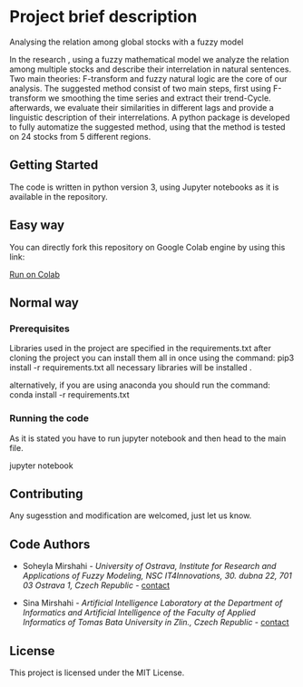 
# Project brief description

Analysing the relation among global stocks with a fuzzy model

In the research , using a fuzzy mathematical model we analyze the relation among multiple stocks and describe their interrelation in natural sentences. Two main theories: F-transform and fuzzy natural logic are the core of our analysis. The suggested method consist of two main steps, first using F-transform we smoothing the time series and extract their trend-Cycle. afterwards, we evaluate their similarities in different lags and provide a linguistic description of their interrelations. A python package is developed to fully automatize the suggested method, using that the method is tested on 24 stocks from 5 different regions.

## Getting Started

The code is written in python version 3, using Jupyter notebooks as it is available in the repository.

## Easy way

You can directly fork this repository on Google Colab engine by using this link:

[Run on Colab](https://colab.research.google.com/github/Sinamirshahi/stockfuzzymodeling/blob/main/before_new_year.ipynb)



## Normal way

### Prerequisites

Libraries used in the project are specified in the requirements.txt
after cloning the project you can install them all in once using the command:
pip3 install -r requirements.txt
all necessary libraries will be installed .

alternatively, if you are using anaconda you should run the command:
conda install -r requirements.txt

### Running the code

As it is stated you have to run jupyter notebook and then head to the main file.

jupyter notebook

## Contributing

Any sugesstion and modification are welcomed, just let us know.

## Code Authors

* Soheyla Mirshahi - *University of Ostrava, Institute for Research and Applications of Fuzzy Modeling, NSC IT4Innovations, 30. dubna 22, 701 03 Ostrava 1, Czech Republic* - [contact](mailto:soheyla.mirshahi@osu.cz)

* Sina Mirshahi - *Artificial Intelligence Laboratory at the Department of Informatics and Artificial Intelligence of the Faculty of Applied Informatics of Tomas Bata University in Zlin., Czech Republic* - [contact](mailto:mirshahi@utb.cz)



## License

This project is licensed under the MIT License.
